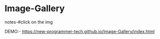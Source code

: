 # Image-Gallery

notes-#click on the img 

DEMO:- https://new-programmer-tech.github.io/Image-Gallery/index.html  
